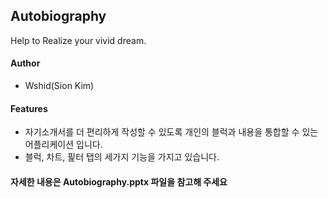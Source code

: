 ## Autobiography
Help to Realize your vivid dream.

#### Author
- Wshid(Sion Kim)

#### Features
- 자기소개서를 더 편리하게 작성할 수 있도록 개인의 블럭과 내용을 통합할 수 있는 어플리케이션 입니다.
- 블럭, 차트, 핉터 탭의 세가지 기능을 가지고 있습니다.


#### 자세한 내용은 Autobiography.pptx 파일을 참고해 주세요
